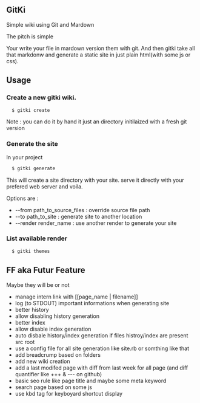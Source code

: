 
## GitKi ##


Simple wiki using Git and Mardown

The pitch is simple

Your write your file in mardown version them with git. And then gitki take all that markdonw and generate a static site in just plain html(with some js or css).



## Usage ##

### Create a new gitki wiki.

```bash
  $ gitki create
```

Note : you can do it by hand it just an directory initilaized with a fresh git version

### Generate the site

In your project

```bash
  $ gitki generate
```

This will create a site directory with your site. serve it directly with your prefered web server and voila.

Options are :
* --from path_to_source_files : override source file path
* --to path_to_site : generate site to another location
* --render render_name : use another render to generate your site

### List available render

```bash
  $ gitki themes
```

## FF aka Futur Feature  ##

Maybe they will be or not

* manage intern link with [[page_name | filename]]
* log (to STDOUT) important informations when generating site
* better history
* allow disabling history generation
* better index
* allow disable index generation
* auto disbale history/index generation if files histroy/index are present src root
* use a config file for all site generation like site.rb or somthing like that
* add breadcrump based on folders
* add new wiki creation
* add a last modifed page with diff from last week for all page (and diff quantifier like +++ & --- on github)
* basic seo rule like page title and maybe some meta keyword
* search page based on some js
* use kbd tag for keyboyard shortcut display

